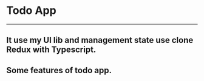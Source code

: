 # Todo App
---
## It use my UI lib and management state use clone Redux with Typescript.
## Some features of todo app.
